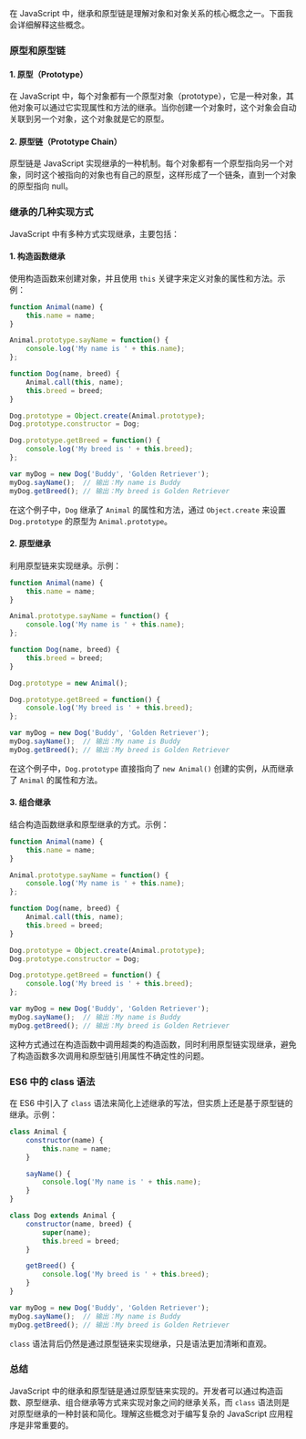 在 JavaScript 中，继承和原型链是理解对象和对象关系的核心概念之一。下面我会详细解释这些概念。

### 原型和原型链

#### 1. 原型（Prototype）

在 JavaScript 中，每个对象都有一个原型对象（prototype），它是一种对象，其他对象可以通过它实现属性和方法的继承。当你创建一个对象时，这个对象会自动关联到另一个对象，这个对象就是它的原型。

#### 2. 原型链（Prototype Chain）

原型链是 JavaScript 实现继承的一种机制。每个对象都有一个原型指向另一个对象，同时这个被指向的对象也有自己的原型，这样形成了一个链条，直到一个对象的原型指向 null。

### 继承的几种实现方式

JavaScript 中有多种方式实现继承，主要包括：

#### 1. 构造函数继承

使用构造函数来创建对象，并且使用 `this` 关键字来定义对象的属性和方法。示例：

```javascript
function Animal(name) {
    this.name = name;
}

Animal.prototype.sayName = function() {
    console.log('My name is ' + this.name);
};

function Dog(name, breed) {
    Animal.call(this, name);
    this.breed = breed;
}

Dog.prototype = Object.create(Animal.prototype);
Dog.prototype.constructor = Dog;

Dog.prototype.getBreed = function() {
    console.log('My breed is ' + this.breed);
};

var myDog = new Dog('Buddy', 'Golden Retriever');
myDog.sayName();  // 输出：My name is Buddy
myDog.getBreed(); // 输出：My breed is Golden Retriever
```

在这个例子中，`Dog` 继承了 `Animal` 的属性和方法，通过 `Object.create` 来设置 `Dog.prototype` 的原型为 `Animal.prototype`。

#### 2. 原型继承

利用原型链来实现继承。示例：

```javascript
function Animal(name) {
    this.name = name;
}

Animal.prototype.sayName = function() {
    console.log('My name is ' + this.name);
};

function Dog(name, breed) {
    this.breed = breed;
}

Dog.prototype = new Animal();

Dog.prototype.getBreed = function() {
    console.log('My breed is ' + this.breed);
};

var myDog = new Dog('Buddy', 'Golden Retriever');
myDog.sayName();  // 输出：My name is Buddy
myDog.getBreed(); // 输出：My breed is Golden Retriever
```

在这个例子中，`Dog.prototype` 直接指向了 `new Animal()` 创建的实例，从而继承了 `Animal` 的属性和方法。

#### 3. 组合继承

结合构造函数继承和原型继承的方式。示例：

```javascript
function Animal(name) {
    this.name = name;
}

Animal.prototype.sayName = function() {
    console.log('My name is ' + this.name);
};

function Dog(name, breed) {
    Animal.call(this, name);
    this.breed = breed;
}

Dog.prototype = Object.create(Animal.prototype);
Dog.prototype.constructor = Dog;

Dog.prototype.getBreed = function() {
    console.log('My breed is ' + this.breed);
};

var myDog = new Dog('Buddy', 'Golden Retriever');
myDog.sayName();  // 输出：My name is Buddy
myDog.getBreed(); // 输出：My breed is Golden Retriever
```

这种方式通过在构造函数中调用超类的构造函数，同时利用原型链实现继承，避免了构造函数多次调用和原型链引用属性不确定性的问题。

### ES6 中的 class 语法

在 ES6 中引入了 `class` 语法来简化上述继承的写法，但实质上还是基于原型链的继承。示例：

```javascript
class Animal {
    constructor(name) {
        this.name = name;
    }

    sayName() {
        console.log('My name is ' + this.name);
    }
}

class Dog extends Animal {
    constructor(name, breed) {
        super(name);
        this.breed = breed;
    }

    getBreed() {
        console.log('My breed is ' + this.breed);
    }
}

var myDog = new Dog('Buddy', 'Golden Retriever');
myDog.sayName();  // 输出：My name is Buddy
myDog.getBreed(); // 输出：My breed is Golden Retriever
```

`class` 语法背后仍然是通过原型链来实现继承，只是语法更加清晰和直观。

### 总结

JavaScript 中的继承和原型链是通过原型链来实现的。开发者可以通过构造函数、原型继承、组合继承等方式来实现对象之间的继承关系，而 `class` 语法则是对原型继承的一种封装和简化。理解这些概念对于编写复杂的 JavaScript 应用程序是非常重要的。